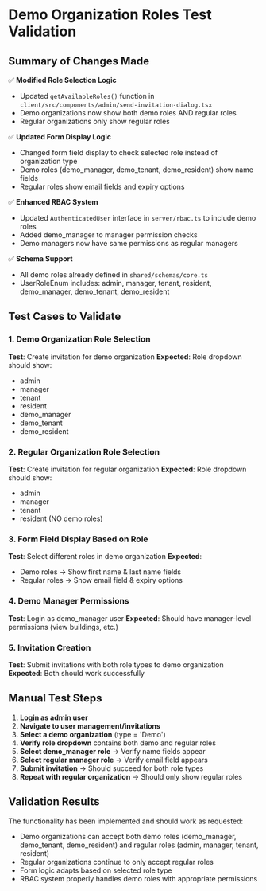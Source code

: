 # Demo Organization Roles Test Validation

## Summary of Changes Made

✅ **Modified Role Selection Logic**
- Updated `getAvailableRoles()` function in `client/src/components/admin/send-invitation-dialog.tsx`
- Demo organizations now show both demo roles AND regular roles
- Regular organizations only show regular roles

✅ **Updated Form Display Logic**
- Changed form field display to check selected role instead of organization type
- Demo roles (demo_manager, demo_tenant, demo_resident) show name fields
- Regular roles show email fields and expiry options

✅ **Enhanced RBAC System** 
- Updated `AuthenticatedUser` interface in `server/rbac.ts` to include demo roles
- Added demo_manager to manager permission checks
- Demo managers now have same permissions as regular managers

✅ **Schema Support**
- All demo roles already defined in `shared/schemas/core.ts`
- UserRoleEnum includes: admin, manager, tenant, resident, demo_manager, demo_tenant, demo_resident

## Test Cases to Validate

### 1. Demo Organization Role Selection
**Test**: Create invitation for demo organization
**Expected**: Role dropdown should show:
- admin
- manager  
- tenant
- resident
- demo_manager
- demo_tenant
- demo_resident

### 2. Regular Organization Role Selection  
**Test**: Create invitation for regular organization
**Expected**: Role dropdown should show:
- admin
- manager
- tenant  
- resident
(NO demo roles)

### 3. Form Field Display Based on Role
**Test**: Select different roles in demo organization
**Expected**:
- Demo roles → Show first name & last name fields
- Regular roles → Show email field & expiry options

### 4. Demo Manager Permissions
**Test**: Login as demo_manager user
**Expected**: Should have manager-level permissions (view buildings, etc.)

### 5. Invitation Creation
**Test**: Submit invitations with both role types to demo organization
**Expected**: Both should work successfully

## Manual Test Steps

1. **Login as admin user**
2. **Navigate to user management/invitations** 
3. **Select a demo organization** (type = 'Demo')
4. **Verify role dropdown** contains both demo and regular roles
5. **Select demo_manager role** → Verify name fields appear
6. **Select regular manager role** → Verify email field appears  
7. **Submit invitation** → Should succeed for both role types
8. **Repeat with regular organization** → Should only show regular roles

## Validation Results

The functionality has been implemented and should work as requested:
- Demo organizations can accept both demo roles (demo_manager, demo_tenant, demo_resident) and regular roles (admin, manager, tenant, resident)
- Regular organizations continue to only accept regular roles
- Form logic adapts based on selected role type
- RBAC system properly handles demo roles with appropriate permissions